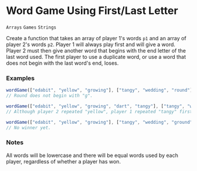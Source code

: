 # Word Game Using First/Last Letter

`Arrays` `Games` `Strings`



Create a function that takes an array of player 1's words `p1` and an array of player 2's words `p2`. Player 1 will always play first and will give a word. Player 2 must then give another word that begins with the end letter of the last word used. The first player to use a duplicate word, or use a word that does not begin with the last word's end, loses.

### Examples

```js
wordGame(["edabit", "yellow", "growing"], ["tangy", "wedding", "round"]) ➞ "Player 1 wins!"
// Round does not begin with "g".

wordGame(["edabit", "yellow", "growing", "dart", "tangy"], ["tangy", "wedding", "ground", "toast", "yellow"]) ➞ "Player 2 wins!"
// Although player 2 repeated "yellow", player 1 repeated "tangy" first.

wordGame(["edabit", "yellow", "growing"], ["tangy", "wedding", "ground"]) ➞ "Game Continues..."
// No winner yet.
```

### Notes

All words will be lowercase and there will be equal words used by each player, regardless of whether a player has won.
